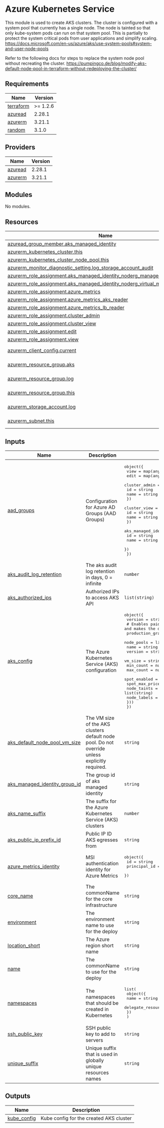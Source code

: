 # Azure Kubernetes Service

This module is used to create AKS clusters.
The cluster is configured with a system pool that currently has a single node. The node is tainted
so that only kube-system pods can run on that system pool. This is partially to protect the system
critical pods from user applications and simplify scaling.
https://docs.microsoft.com/en-us/azure/aks/use-system-pools#system-and-user-node-pools

Refer to the following docs for steps to replace the system node pool without recreating the cluster.
https://pumpingco.de/blog/modify-aks-default-node-pool-in-terraform-without-redeploying-the-cluster/

## Requirements

| Name | Version |
|------|---------|
| <a name="requirement_terraform"></a> [terraform](#requirement\_terraform) | >= 1.2.6 |
| <a name="requirement_azuread"></a> [azuread](#requirement\_azuread) | 2.28.1 |
| <a name="requirement_azurerm"></a> [azurerm](#requirement\_azurerm) | 3.21.1 |
| <a name="requirement_random"></a> [random](#requirement\_random) | 3.1.0 |

## Providers

| Name | Version |
|------|---------|
| <a name="provider_azuread"></a> [azuread](#provider\_azuread) | 2.28.1 |
| <a name="provider_azurerm"></a> [azurerm](#provider\_azurerm) | 3.21.1 |

## Modules

No modules.

## Resources

| Name | Type |
|------|------|
| [azuread_group_member.aks_managed_identity](https://registry.terraform.io/providers/hashicorp/azuread/2.28.1/docs/resources/group_member) | resource |
| [azurerm_kubernetes_cluster.this](https://registry.terraform.io/providers/hashicorp/azurerm/3.21.1/docs/resources/kubernetes_cluster) | resource |
| [azurerm_kubernetes_cluster_node_pool.this](https://registry.terraform.io/providers/hashicorp/azurerm/3.21.1/docs/resources/kubernetes_cluster_node_pool) | resource |
| [azurerm_monitor_diagnostic_setting.log_storage_account_audit](https://registry.terraform.io/providers/hashicorp/azurerm/3.21.1/docs/resources/monitor_diagnostic_setting) | resource |
| [azurerm_role_assignment.aks_managed_identity_noderg_managed_identity_operator](https://registry.terraform.io/providers/hashicorp/azurerm/3.21.1/docs/resources/role_assignment) | resource |
| [azurerm_role_assignment.aks_managed_identity_noderg_virtual_machine_contributor](https://registry.terraform.io/providers/hashicorp/azurerm/3.21.1/docs/resources/role_assignment) | resource |
| [azurerm_role_assignment.azure_metrics](https://registry.terraform.io/providers/hashicorp/azurerm/3.21.1/docs/resources/role_assignment) | resource |
| [azurerm_role_assignment.azure_metrics_aks_reader](https://registry.terraform.io/providers/hashicorp/azurerm/3.21.1/docs/resources/role_assignment) | resource |
| [azurerm_role_assignment.azure_metrics_lb_reader](https://registry.terraform.io/providers/hashicorp/azurerm/3.21.1/docs/resources/role_assignment) | resource |
| [azurerm_role_assignment.cluster_admin](https://registry.terraform.io/providers/hashicorp/azurerm/3.21.1/docs/resources/role_assignment) | resource |
| [azurerm_role_assignment.cluster_view](https://registry.terraform.io/providers/hashicorp/azurerm/3.21.1/docs/resources/role_assignment) | resource |
| [azurerm_role_assignment.edit](https://registry.terraform.io/providers/hashicorp/azurerm/3.21.1/docs/resources/role_assignment) | resource |
| [azurerm_role_assignment.view](https://registry.terraform.io/providers/hashicorp/azurerm/3.21.1/docs/resources/role_assignment) | resource |
| [azurerm_client_config.current](https://registry.terraform.io/providers/hashicorp/azurerm/3.21.1/docs/data-sources/client_config) | data source |
| [azurerm_resource_group.aks](https://registry.terraform.io/providers/hashicorp/azurerm/3.21.1/docs/data-sources/resource_group) | data source |
| [azurerm_resource_group.log](https://registry.terraform.io/providers/hashicorp/azurerm/3.21.1/docs/data-sources/resource_group) | data source |
| [azurerm_resource_group.this](https://registry.terraform.io/providers/hashicorp/azurerm/3.21.1/docs/data-sources/resource_group) | data source |
| [azurerm_storage_account.log](https://registry.terraform.io/providers/hashicorp/azurerm/3.21.1/docs/data-sources/storage_account) | data source |
| [azurerm_subnet.this](https://registry.terraform.io/providers/hashicorp/azurerm/3.21.1/docs/data-sources/subnet) | data source |

## Inputs

| Name | Description | Type | Default | Required |
|------|-------------|------|---------|:--------:|
| <a name="input_aad_groups"></a> [aad\_groups](#input\_aad\_groups) | Configuration for Azure AD Groups (AAD Groups) | <pre>object({<br>    view = map(any)<br>    edit = map(any)<br>    cluster_admin = object({<br>      id   = string<br>      name = string<br>    })<br>    cluster_view = object({<br>      id   = string<br>      name = string<br>    })<br>    aks_managed_identity = object({<br>      id   = string<br>      name = string<br>    })<br>  })</pre> | n/a | yes |
| <a name="input_aks_audit_log_retention"></a> [aks\_audit\_log\_retention](#input\_aks\_audit\_log\_retention) | The aks audit log retention in days, 0 = infinite | `number` | `180` | no |
| <a name="input_aks_authorized_ips"></a> [aks\_authorized\_ips](#input\_aks\_authorized\_ips) | Authorized IPs to access AKS API | `list(string)` | n/a | yes |
| <a name="input_aks_config"></a> [aks\_config](#input\_aks\_config) | The Azure Kubernetes Service (AKS) configuration | <pre>object({<br>    version = string<br>    # Enables paid SKU for AKS and makes the default node pool HA<br>    production_grade = bool<br>    node_pools = list(object({<br>      name           = string<br>      version        = string<br>      vm_size        = string<br>      min_count      = number<br>      max_count      = number<br>      spot_enabled   = bool<br>      spot_max_price = number<br>      node_taints    = list(string)<br>      node_labels    = map(string)<br>    }))<br>  })</pre> | n/a | yes |
| <a name="input_aks_default_node_pool_vm_size"></a> [aks\_default\_node\_pool\_vm\_size](#input\_aks\_default\_node\_pool\_vm\_size) | The VM size of the AKS clusters default node pool. Do not override unless explicitly required. | `string` | `"Standard_D2ds_v5"` | no |
| <a name="input_aks_managed_identity_group_id"></a> [aks\_managed\_identity\_group\_id](#input\_aks\_managed\_identity\_group\_id) | The group id of aks managed identity | `string` | n/a | yes |
| <a name="input_aks_name_suffix"></a> [aks\_name\_suffix](#input\_aks\_name\_suffix) | The suffix for the Azure Kubernetes Service (AKS) clusters | `number` | n/a | yes |
| <a name="input_aks_public_ip_prefix_id"></a> [aks\_public\_ip\_prefix\_id](#input\_aks\_public\_ip\_prefix\_id) | Public IP ID AKS egresses from | `string` | n/a | yes |
| <a name="input_azure_metrics_identity"></a> [azure\_metrics\_identity](#input\_azure\_metrics\_identity) | MSI authentication identity for Azure Metrics | <pre>object({<br>    id           = string<br>    principal_id = string<br>  })</pre> | n/a | yes |
| <a name="input_core_name"></a> [core\_name](#input\_core\_name) | The commonName for the core infrastructure | `string` | n/a | yes |
| <a name="input_environment"></a> [environment](#input\_environment) | The environment name to use for the deploy | `string` | n/a | yes |
| <a name="input_location_short"></a> [location\_short](#input\_location\_short) | The Azure region short name | `string` | n/a | yes |
| <a name="input_name"></a> [name](#input\_name) | The commonName to use for the deploy | `string` | n/a | yes |
| <a name="input_namespaces"></a> [namespaces](#input\_namespaces) | The namespaces that should be created in Kubernetes | <pre>list(<br>    object({<br>      name                    = string<br>      delegate_resource_group = bool<br>    })<br>  )</pre> | n/a | yes |
| <a name="input_ssh_public_key"></a> [ssh\_public\_key](#input\_ssh\_public\_key) | SSH public key to add to servers | `string` | n/a | yes |
| <a name="input_unique_suffix"></a> [unique\_suffix](#input\_unique\_suffix) | Unique suffix that is used in globally unique resources names | `string` | n/a | yes |

## Outputs

| Name | Description |
|------|-------------|
| <a name="output_kube_config"></a> [kube\_config](#output\_kube\_config) | Kube config for the created AKS cluster |

